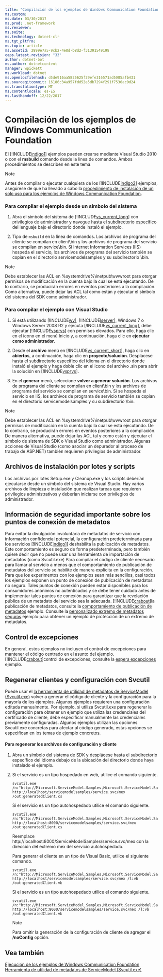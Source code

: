 ```yaml
---
title: "Compilación de los ejemplos de Windows Communication Foundation"
ms.custom: 
ms.date: 03/30/2017
ms.prod: .net-framework
ms.reviewer: 
ms.suite: 
ms.technology: dotnet-clr
ms.tgt_pltfrm: 
ms.topic: article
ms.assetid: 2899e7a5-9cb2-4e8d-b8d2-f31391549198
caps.latest.revision: "33"
author: dotnet-bot
ms.author: dotnetcontent
manager: wpickett
ms.workload: dotnet
ms.openlocfilehash: d5de916aa5825625f29efe316571ad5085afb431
ms.sourcegitcommit: 16186c34a957fdd52e5db7294f291f7530ac9d24
ms.translationtype: MT
ms.contentlocale: es-ES
ms.lasthandoff: 12/22/2017
---
```

# <a name="building-the-windows-communication-foundation-samples"></a>Compilación de los ejemplos de Windows Communication Foundation
El [!INCLUDE[indigo1](../../../../includes/indigo1-md.md)] ejemplos pueden crearse mediante Visual Studio 2010 o con el **msbuild** comando desde la línea de comandos. Ambos procedimientos se describen en este tema.  
  
> [!NOTE]
>  Antes de compilar o ejecutar cualquiera de los [!INCLUDE[indigo2](../../../../includes/indigo2-md.md)] ejemplos, asegúrese de que ha llevado a cabo la [procedimiento de instalación de un solo uso para los ejemplos de Windows Communication Foundation](../../../../docs/framework/wcf/samples/one-time-setup-procedure-for-the-wcf-samples.md).  
  
### <a name="to-build-the-sample-using-a-command-prompt"></a>Para compilar el ejemplo desde un símbolo del sistema  
  
1.  Abra el símbolo del sistema de [!INCLUDE[vs_current_long](../../../../includes/vs-current-long-md.md)] con privilegios de administrador y navegue hasta el subdirectorio específico del lenguaje bajo el directorio donde instaló el ejemplo.  
  
2.  Tipo de `msbuild` en la línea de comandos. Los archivos de programa del cliente se compilan en client\bin y los archivos de programa del servicio se compilan en service\bin. Si Internet Information Services (IIS) hospeda el servicio, los archivos de programa del servicio también se copian en el directorio servicemodelsamples y su subdirectorio \bin.  
  
> [!NOTE]
>  Debe establecer las ACL en %systemdrive%\inetpub\wwwroot para otorgar permisos de modificación en la cuenta bajo la cual se está ejecutando. De lo contrario, se producirán errores en eventos posteriores a la compilación. Como alternativa, puede dejar las ACL tal como están y ejecutar el símbolo del sistema del SDK como administrador.  
  
### <a name="to-build-the-sample-using-visual-studio"></a>Para compilar el ejemplo con Visual Studio  
  
1.  Si está utilizando [!INCLUDE[wv](../../../../includes/wv-md.md)], [!INCLUDE[lserver](../../../../includes/lserver-md.md)], Windows 7 o Windows Server 2008 R2 y ejecuta [!INCLUDE[vs_current_long](../../../../includes/vs-current-long-md.md)], debe ejecutar [!INCLUDE[vsprvs](../../../../includes/vsprvs-md.md)] con permisos elevados. Para ello, haga clic en el icono en el menú Inicio y, a continuación, haga clic en **ejecutar como administrador**.  
  
2.  Desde el **archivo** menú en [!INCLUDE[vs_current_short](../../../../includes/vs-current-short-md.md)], haga clic en **abiertos**, a continuación, haga clic en **proyecto/solución**. Desplácese hasta el subdirectorio específico del idioma en el directorio donde instaló el ejemplo y haga doble clic en el icono del archivo .sln para abrir la solución en [!INCLUDE[vsprvs](../../../../includes/vsprvs-md.md)].  
  
3.  En el **generar** menú, seleccione **volver a generar solución**. Los archivos de programa del cliente se compilan en client\bin y los archivos de programa del servicio se compilan en service\bin. Si se hospeda el servicio en IIS, los archivos de programa de servicio también se copian en el directorio servicemodelsamples y su subdirectorio \bin.  
  
> [!NOTE]
>  Debe establecer las ACL en %systemdrive%\inetpub\wwwroot para otorgar permisos de modificación en la cuenta bajo la cual se está ejecutando. De lo contrario, se producirán errores en eventos posteriores a la compilación. De manera alternativa, puede dejar las ACL tal y como están y ejecutar el símbolo de sistema de SDK o Visual Studio como administrador. Algunas acciones de Visual Studio (como asociar un depurador al proceso de trabajo de ASP.NET) también requieren privilegios de administrador.  
  
## <a name="setup-batch-files-and-scripts"></a>Archivos de instalación por lotes y scripts  
 Los archivos por lotes Setup.exe y Cleanup.exe y los scripts deberían ejecutarse desde un símbolo del sistema de Visual Studio. Hay varios archivos de limpieza e instalación que realizan tareas que requieren privilegios administrativos y deberían iniciarse con privilegios de administrador.  
  
## <a name="important-security-information-about-metadata-endpoints"></a>Información de seguridad importante sobre los puntos de conexión de metadatos  
 Para evitar la divulgación involuntaria de metadatos de servicio con información confidencial potencial, la configuración predeterminada para los servicios [!INCLUDE[indigo1](../../../../includes/indigo1-md.md)] deshabilita la publicación de metadatos. Este comportamiento es seguro de forma predeterminada, pero también quiere decir que no puede usar una herramienta de importación de metadatos (como Svcutil.exe) Para compilar el código de cliente necesario para llamar al servicio a menos que el comportamiento de publicación de metadatos del servicio se habilite de manera explícita en la configuración. Para que los experimentos con los ejemplos sean más sencillos, casi todos los ejemplos exponen un punto de conexión de publicación de metadatos no seguro. Tales puntos de conexión pueden estar disponibles para los consumidores anónimos no autenticados y se debe tener cuidado antes de implementar tales puntos de conexión para garantizar que la revelación pública de un metadato del servicio sea la adecuada. [!INCLUDE[crabout](../../../../includes/crabout-md.md)]la publicación de metadatos, consulte la [comportamiento de publicación de metadatos](../../../../docs/framework/wcf/samples/metadata-publishing-behavior.md) ejemplo. Consulte la [personalizado extremo de metadatos seguros](../../../../docs/framework/wcf/samples/custom-secure-metadata-endpoint.md) ejemplo para obtener un ejemplo de protección de un extremo de metadatos.  
  
## <a name="exception-handling"></a>Control de excepciones  
 En general, estos ejemplos no incluyen el control de excepciones para mantener el código centrado en el asunto del ejemplo. [!INCLUDE[crabout](../../../../includes/crabout-md.md)]control de excepciones, consulte la [espera excepciones](../../../../docs/framework/wcf/samples/expected-exceptions.md) ejemplo.  
  
## <a name="regenerating-clients-and-configuration-with-svcutil"></a>Regenerar clientes y configuración con Svcutil  
 Puede usar el [la herramienta de utilidad de metadatos de ServiceModel (Svcutil.exe)](../../../../docs/framework/wcf/servicemodel-metadata-utility-tool-svcutil-exe.md) volver a generar el código de cliente y la configuración para la mayoría de los ejemplos. Algunos ejemplos requieren una configuración editada manualmente. Por ejemplo, si utiliza Svcutil.exe para regenerar la configuración para obtener un ejemplo que utiliza las credenciales del certificado de cliente, debe especificar manualmente las credenciales previamente configuradas. Algunos ejemplos utilizan las opciones Svcutil.exe concretas para afectar al código generado, estas opciones se especifican en los temas de ejemplo concretos.  
  
#### <a name="to-regenerate-the-client-and-configuration-files"></a>Para regenerar los archivos de configuración y cliente  
  
1.  Abra un símbolo del sistema de SDK y desplácese hasta el subdirectorio específico del idioma debajo de la ubicación del directorio donde haya instalado el ejemplo.  
  
2.  Si el servicio es un tipo hospedado en web, utilice el comando siguiente.  
  
    ```  
    svcutil.exe /n:"http://Microsoft.ServiceModel.Samples,Microsoft.ServiceModel.Samples" http://localhost/servicemodelsamples/service.svc/mex /out:generatedClient.cs  
    ```  
  
     Si el servicio es un tipo autohospedado utilice el comando siguiente.  
  
    ```  
    svcutil.exe /n:"http://Microsoft.ServiceModel.Samples,Microsoft.ServiceModel.Samples" http://localhost:8000/servicemodelsamples/service.svc/mex /out:generatedClient.cs  
    ```  
  
     Reemplace http://localhost:8000/ServiceModelSamples/service.svc/mex con la dirección del extremo mex del servicio autohospedado.  
  
     Para generar el cliente en un tipo de Visual Basic, utilice el siguiente comando.  
  
    ```  
    svcutil.exe /n:"http://Microsoft.ServiceModel.Samples,Microsoft.ServiceModel.Samples" http://localhost/servicemodelsamples/service.svc/mex /l:vb /out:generatedClient.vb  
    ```  
  
     Si el servicio es un tipo autohospedado utilice el comando siguiente.  
  
    ```  
    svcutil.exe /n:"http://Microsoft.ServiceModel.Samples,Microsoft.ServiceModel.Samples" http://localhost:8000/servicemodelsamples/service.svc/mex /l:vb /out:generatedClient.vb  
    ```  
  
    > [!NOTE]
    >  Para omitir la generación de la configuración de cliente de agregar el **/noConfig** opción.  
  
## <a name="see-also"></a>Vea también  
 [Ejecución de los ejemplos de Windows Communication Foundation](../../../../docs/framework/wcf/samples/running-the-samples.md)  
 [Herramienta de utilidad de metadatos de ServiceModel (Svcutil.exe)](../../../../docs/framework/wcf/servicemodel-metadata-utility-tool-svcutil-exe.md)
